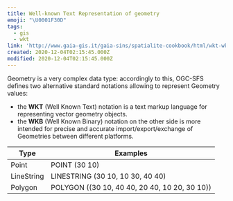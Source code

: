 ```yaml
---
title: Well-known Text Representation of geometry
emoji: "\U0001F30D"
tags:
  - gis
  - wkt
link: 'http://www.gaia-gis.it/gaia-sins/spatialite-cookbook/html/wkt-wkb.html'
created: 2020-12-04T02:15:45.000Z
modified: 2020-12-04T02:15:45.000Z
---
```


Geometry is a very complex data type: accordingly to this, OGC-SFS defines two alternative standard notations allowing to represent Geometry values:

- the **WKT** (Well Known Text) notation is a text markup language for representing vector geometry objects.
- the **WKB** (Well Known Binary) notation on the other side is more intended for precise and accurate import/export/exchange of Geometries between different platforms.

| Type       | Examples                                      |
| ---------- | --------------------------------------------- |
| Point      | POINT (30 10)                                 |
| LineString | LINESTRING (30 10, 10 30, 40 40)              |
| Polygon    | POLYGON ((30 10, 40 40, 20 40, 10 20, 30 10)) |
